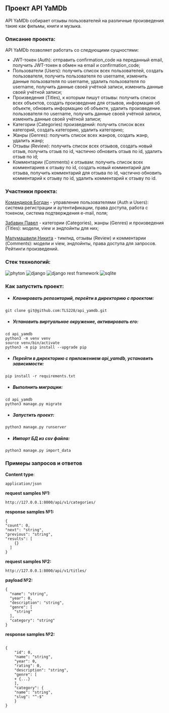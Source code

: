## Проект API YaMDb

API YaMDb собирает отзывы пользователей на различные произведения такие как фильмы, книги и музыка.

### Описание проекта:

API YaMDb позволяет работать со следующими сущностями:

  - JWT-токен (Auth): отправить confirmation_code на переданный email, получить JWT-токен в обмен на email и confirmation_code;
  - Пользователи (Users): получить список всех пользователей, создать пользователя, получить пользователя по username, изменить данные пользователя по username, удалить пользователя по username, получить данные своей учётной записи, изменить данные своей учётной записи;
  - Произведения (Titles), к которым пишут отзывы: получить список всех объектов, создать произведение для отзывов, информация об объекте, обновить информацию об объекте, удалить произведение. пользователя по username, получить данные своей учётной записи, изменить данные своей учётной записи;
  - Категории (Categories) произведений: получить список всех категорий, создать категорию, удалить категорию;
  - Жанры (Genres): получить список всех жанров, создать жанр, удалить жанр;
  - Отзывы (Review): получить список всех отзывов, создать новый отзыв, получить отзыв по id, частично обновить отзыв по id, удалить отзыв по id;
  - Комментарии (Comments) к отзывам: получить список всех комментариев к отзыву по id, создать новый комментарий для отзыва, получить комментарий для отзыва по id, частично обновить комментарий к отзыву по id, удалить комментарий к отзыву по id.

### Участники проекта:

[Командиров Богдан](https://github.com/ClosedEyeVisuals) - управление пользователями (Auth и Users): система регистрации и аутентификации, права доступа, работа с токеном, система подтверждения e-mail, поля;

[Забавин Павел](https://github.com/Zabavin-Pavel) - категории (Categories), жанры (Genres) и произведения (Titles): модели, view и эндпойнты для них;

[Малумашвили Никита](https://github.com/TLS228) - тимлид, отзывы (Review) и комментарии (Comments): модели и view, эндпойнты, права доступа для запросов. Рейтинги произведений.

### Стек технологий:

![phyton](https://camo.githubusercontent.com/26a0e33a85ddbcd406bb08d8156ed000f0ce3b37e0fa9b709ce266fb718444f8/68747470733a2f2f696d672e736869656c64732e696f2f62616467652f507974686f6e2d4646464646463f7374796c653d666f722d7468652d6261646765266c6f676f3d707974686f6e266c6f676f436f6c6f723d333737364142) ![django](https://camo.githubusercontent.com/69aeb85bd99470605532b2d8029f1d5f4db8982e0aba648e54720192bc1a62ea/68747470733a2f2f696d672e736869656c64732e696f2f62616467652f646a616e676f2d4646464646463f7374796c653d666f722d7468652d6261646765266c6f676f3d646a616e676f266c6f676f436f6c6f723d303832453038) ![django rest framework](https://camo.githubusercontent.com/7201b78bcadecbe742d7f2e3be84b0688ca18d4af76c97a3c9b12fb58dcbc27a/68747470733a2f2f696d672e736869656c64732e696f2f62616467652f446a616e676f2052455354204672616d65776f726b2d4646464646463f7374796c653d666f722d7468652d6261646765266c6f676f3d266c6f676f436f6c6f723d333631353038) ![sqlite](https://camo.githubusercontent.com/9129552136a7b150d218a831da826862017927b5bfe7cb3d9eaa2b1ba8c24ce6/68747470733a2f2f696d672e736869656c64732e696f2f62616467652f53514c6974652d4646464646463f7374796c653d666f722d7468652d6261646765266c6f676f3d53514c697465266c6f676f436f6c6f723d303033423537)

### Как запустить проект:

  * ##### Клонировать репозиторий, перейти в директорию с проектом:
```
git clone git@github.com:TLS228/api_yamdb.git
```
  * ##### Установить виртуальное окружение, активировать его:
```
cd api_yamdb
python3 -m venv venv
source venv/bin/activate
python3 -m pip install --upgrade pip
```
  * ##### Перейти в директорию с приложением api_yamdb, установить зависимости:
```
pip install -r requirements.txt
```
  * ##### Выполнить миграции:
```
cd api_yamdb
python3 manage.py migrate
```
  * ##### Запустить проект:
```
python3 manage.py runserver
```
  * ##### Импорт БД из csv файла:
```
python3 manage.py import_data
```
### Примеры запросов и ответов

**Content type**:
```
application/json
```
**request samples №1:**
```
http://127.0.0.1:8000/api/v1/categories/
```
**response samples №1:**
```
{
"count": 0,
"next": "string",
"previous": "string",
"results": [
    {}
  ]
}
```

**request samples №2:**

```
http://127.0.0.1:8000/api/v1/titles/
```

**payload №2:**
```
{
  "name": "string",
  "year": 0,
  "description": "string",
  "genre": [
    "string"
  ],
  "category": "string"
}

```
**response samples №2:**
```

{
    "id": 0,
    "name": "string",
    "year": 0,
    "rating": 0,
    "description": "string",
    "genre": [
    + {...}
    ],
    "category": {
    "name": "string",
    "slug": "^-$"
    }
}
```
